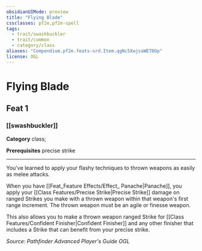 ```yaml
---
obsidianUIMode: preview
title: "Flying Blade"
cssclasses: pf2e,pf2e-spell
tags:
  - trait/swashbuckler
  - trait/common
  - category/class
aliases: "Compendium.pf2e.feats-srd.Item.qgNc5XwjsaWET0Op"
license: OGL
---
```

# Flying Blade
## Feat 1
### [[swashbuckler]]

**Category** class; 



**Prerequisites** precise strike
* * *
You've learned to apply your flashy techniques to thrown weapons as easily as melee attacks.

When you have [[Feat_Feature Effects/Effect_ Panache|Panache]], you apply your [[Class Features/Precise Strike|Precise Strike]] damage on ranged Strikes you make with a thrown weapon within that weapon's first range increment. The thrown weapon must be an agile or finesse weapon.

This also allows you to make a thrown weapon ranged Strike for [[Class Features/Confident Finisher|Confident Finisher]] and any other finisher that includes a Strike that can benefit from your precise strike.

*Source: Pathfinder Advanced Player's Guide*
*OGL*